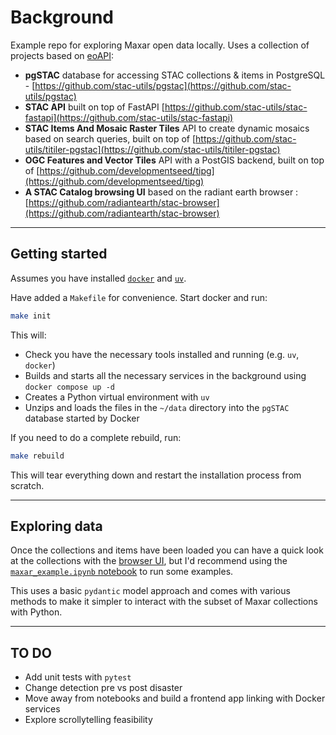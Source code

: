# Background

Example repo for exploring Maxar open data locally. Uses a collection of projects based on [eoAPI](https://eoapi.dev/):

- **pgSTAC** database for accessing STAC collections & items in PostgreSQL - [https://github.com/stac-utils/pgstac](https://github.com/stac-utils/pgstac)
- **STAC API** built on top of FastAPI [https://github.com/stac-utils/stac-fastapi](https://github.com/stac-utils/stac-fastapi)
- **STAC Items And Mosaic Raster Tiles** API to create dynamic mosaics based on search queries, built on top of [https://github.com/stac-utils/titiler-pgstac](https://github.com/stac-utils/titiler-pgstac)
- **OGC Features and Vector Tiles** API with a PostGIS backend, built on top of [https://github.com/developmentseed/tipg](https://github.com/developmentseed/tipg)
- **A STAC Catalog browsing UI** based on the radiant earth browser : [https://github.com/radiantearth/stac-browser](https://github.com/radiantearth/stac-browser)

---

## Getting started

Assumes you have installed [`docker`](https://www.docker.com/) and [`uv`](https://docs.astral.sh/uv).

Have added a `Makefile` for convenience. Start docker and run:

```zsh
make init
```

This will:

- Check you have the necessary tools installed and running (e.g. `uv`, `docker`)
- Builds and starts all the necessary services in the background using `docker compose up -d`
- Creates a Python virtual environment with `uv`
- Unzips and loads the files in the `~/data` directory into the `pgSTAC` database started by Docker

If you need to do a complete rebuild, run:

```zsh
make rebuild
```

This will tear everything down and restart the installation process from scratch.

---

## Exploring data

Once the collections and items have been loaded you can have a quick look at the collections with the [browser UI](http://localhost:8085), but I'd recommend using the [`maxar_example.ipynb` notebook](https://github.com/jap546/eo-maxar-example/blob/main/notebooks/maxar_example.ipynb) to run some examples.

This uses a basic `pydantic` model approach and comes with various methods to make it simpler to interact with the subset of Maxar collections with Python.

---

## TO DO

- Add unit tests with `pytest`
- Change detection pre vs post disaster
- Move away from notebooks and build a frontend app linking with Docker services
- Explore scrollytelling feasibility

